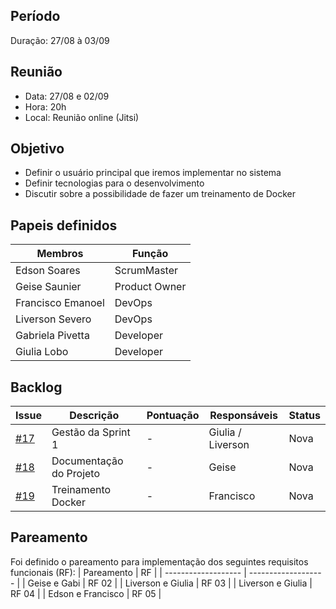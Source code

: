 ## Período
Duração: 27/08 à 03/09


## Reunião
* Data: 27/08 e 02/09
* Hora: 20h
* Local: Reunião online (Jitsi)



## Objetivo
* Definir o usuário principal que iremos implementar no sistema
* Definir tecnologias para o desenvolvimento
* Discutir sobre a possibilidade de fazer um treinamento de Docker


## Papeis definidos
| Membros  |  Função  |
| ------------------- | ------------------- |
|  Edson Soares |  ScrumMaster |
|  Geise Saunier |  Product Owner |
|  Francisco Emanoel |  DevOps |
|  Liverson Severo |  DevOps |
|  Gabriela Pivetta |  Developer |
|  Giulia Lobo |  Developer |


## Backlog
| Issue | Descrição | Pontuação | Responsáveis | Status |
| ------------------- | ------------------- | ------------------- | ------------------- | ------------------- |
|  [#17](https://github.com/fga-eps-mds/2020-1-Ziguen/issues/17) |  Gestão da Sprint 1 |  - | Giulia / Liverson  | Nova  |
| [#18](https://github.com/fga-eps-mds/2020-1-Ziguen/issues/18)  |  Documentação do Projeto | -  | Geise  |  Nova |
| [#19](https://github.com/fga-eps-mds/2020-1-Ziguen/issues/19)  | Treinamento Docker  |  - | Francisco  | Nova  |


## Pareamento
Foi definido o pareamento para implementação dos seguintes requisitos funcionais (RF):
| Pareamento | RF |
| ------------------- | ------------------- |
|  Geise e Gabi |  RF 02 |
|  Liverson e Giulia |  RF 03 |
|  Liverson e Giulia |  RF 04 |
|  Edson e Francisco |  RF 05 |
